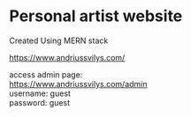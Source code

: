 # Personal artist website

Created Using MERN stack

https://www.andriussvilys.com/<br>

access admin page:<br>
https://www.andriussvilys.com/admin<br>
username: guest<br>
password: guest<br>
